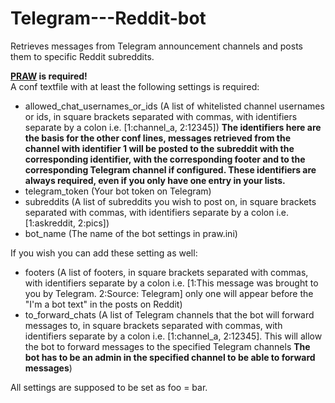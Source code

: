 # Telegram---Reddit-bot
Retrieves messages from Telegram announcement channels and posts them to specific Reddit subreddits.  

**[PRAW](https://github.com/praw-dev/praw) is required!**  
A conf textfile with at least the following settings is required:
- allowed_chat_usernames_or_ids (A list of whitelisted channel usernames or ids, in square brackets separated with commas, with identifiers separate by a colon i.e. [1:channel_a, 2:12345]) **The identifiers here are the basis for the other conf lines, messages retrieved from the channel with identifier 1 will be posted to the subreddit with the corresponding identifier, with the corresponding footer and to the corresponding Telegram channel if configured. These identifiers are always required, even if you only have one entry in your lists.** 
- telegram_token (Your bot token on Telegram)
- subreddits (A list of subreddits you wish to post on, in square brackets separated with commas, with identifiers separate by a colon i.e. [1:askreddit, 2:pics])
- bot_name (The name of the bot settings in praw.ini)  

If you wish you can add these setting as well:
- footers (A list of footers, in square brackets separated with commas, with identifiers separate by a colon i.e. [1:This message was brought to you by Telegram. 2:Source: Telegram] only one will appear before the "I'm a bot text" in the posts on Reddit)  
- to_forward_chats (A list of Telegram channels that the bot will forward messages to, in square brackets separated with commas, with identifiers separate by a colon i.e. [1:channel_a, 2:12345]. This will allow the bot to forward messages to the specified Telegram channels **The bot has to be an admin in the specified channel to be able to forward messages**)

All settings are supposed to be set as foo = bar.

